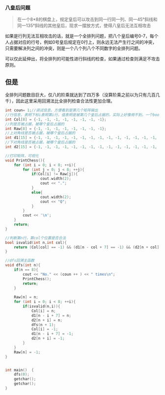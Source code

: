 ### 八皇后问题
> 在一个8*8的棋盘上，规定皇后可以攻击到同一行同一列、同一45°斜线和同一135°斜线的其他皇后，现求一摆放方式，使得八皇后无法互相攻击

如果是行列无法互相攻击的话，就是一个全排列问题，把八个皇后编号0-7，每个人占据对应的行号，例如0号皇后规定在0行上，则永远无法产生行之间的冲突，只需要解决列之间的冲突，则是一个八个列八个不同数字的全排列问题。

可以仅此延伸出，将全排列的可能性进行斜线的检查，如果通过检查则满足不攻击原则。
## 但是
全排列问题数目巨大，仅八的阶乘就达到了四万多（没算阶乘之前以为只有几百几千），因此这里采用回溯法比全排列检查合法性更加合理。


```C++
int coun= 1;//调试信息，方便看到是第几个矩阵输出
//行信息，表明下标i表明第i行，值表明是被第几个皇后占据的，实际上好像用不到，一个bool数组就可以了
int Col[8] = {-1, -1, -1, -1, -1, -1, -1, -1};
//列是否被占据，被哪个皇后占据的
int Raw[8] = {-1, -1, -1, -1, -1, -1, -1, -1};
//上对角线是否被占据，被哪个皇后占据的
int d1[15] = {-1, -1, -1, -1, -1, -1, -1, -1, -1, -1, -1, -1, -1, -1, -1};
//下对角线是否被占据，被哪个皇后占据的
int d2[15] = {-1, -1, -1, -1, -1, -1, -1, -1, -1, -1, -1, -1, -1, -1, -1};

//打印矩阵，可视化
void PrintChess(){
    for (int i = 0; i < 8; ++i){
        for (int j = 0; j < 8; ++j){
            if(Col[i] != Raw[j]){
                cout.width(2);
                cout << ".";
            }
            else{
                cout.width(2);
                cout << "Q";
            }
        }
        cout << '\n';
    }
    return;
}

//判断第n行，第col个位置是否合法
bool isvalid(int n,int col){   
    return (Col[col] == -1) && (d1[n - col + 7] == -1) && (d2[n + col] == -1);
}

//dfs回溯主函数
void dfs(int n){
    if(n == 8){
        cout << "No." << (coun ++ ) << " times\n";
        PrintChess();
        return;
    }
    
    Raw[n] = n;
    for (int i = 0; i < 8; ++i){
        if(isvalid(n,i)){
            Col[i] = n;
            d1[n - i + 7] = n;
            d2[n + i] = n;
            dfs(n + 1);
            Col[i] = -1;
            d1[n - i + 7] = -1;
            d2[n + i] = -1;
        }
    }
    Raw[n] = -1;
}


int main()  {
    dfs(0);
    getchar();
    getchar();
}
```